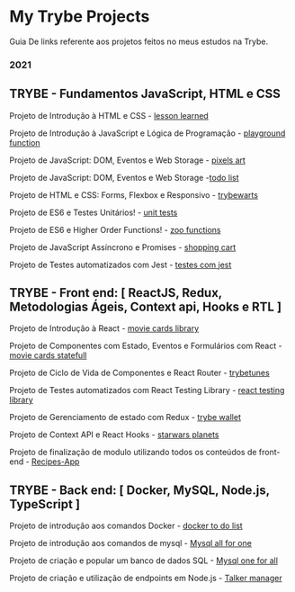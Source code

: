 # My Trybe Projects

Guia De links referente aos projetos feitos no meus estudos na Trybe.

### 2021

## TRYBE - Fundamentos JavaScript, HTML e CSS

Projeto de Introdução à HTML e CSS - [lesson learned](https://github.com/Felpsmars/Project-Lessons-Learned)

Projeto de Introdução à JavaScript e Lógica de Programação - [playground function](https://github.com/Felpsmars/Project-Playground-Functions)

Projeto de JavaScript: DOM, Eventos e Web Storage - [pixels art](https://github.com/Felpsmars/Project-Pixel-Art)

Projeto de JavaScript: DOM, Eventos e Web Storage -[todo list](https://github.com/Felpsmars/Project-To-Do-List)

Projeto de HTML e CSS: Forms, Flexbox e Responsivo - [trybewarts](https://github.com/Felpsmars/Project-TrybeWarts)

Projeto de ES6 e Testes Unitários! - [unit tests](https://github.com/Felpsmars/Project-JS-Unit-Tests)

Projeto de ES6 e Higher Order Functions! - [zoo functions](https://github.com/Felpsmars/Project-Zoo-Functions)

Projeto de JavaScript Assíncrono e Promises - [shopping cart](https://github.com/Felpsmars/Project-Shopping-Cart)

Projeto de Testes automatizados com Jest - [testes com jest](https://github.com/Felpsmars/Project-Jest)


## TRYBE - Front end: [ ReactJS, Redux, Metodologias Ágeis, Context api, Hooks e RTL ]
Projeto de Introdução à React - [movie cards library](https://github.com/Felpsmars/Project-Movie-Cards-Library)

Projeto de Componentes com Estado, Eventos e Formulários com React - [movie cards statefull](https://github.com/Felpsmars/project-movie-cards-library-stateful)

Projeto de Ciclo de Vida de Componentes e React Router - [trybetunes](https://github.com/Felpsmars/Project-trybetunes)

Projeto de Testes automatizados com React Testing Library - [react testing library](https://github.com/Felpsmars/Project-react-testing-library)

Projeto de Gerenciamento de estado com Redux - [trybe wallet](https://github.com/Felpsmars/Project-trybewallet)

Projeto de Context API e React Hooks - [starwars planets](https://github.com/Felpsmars/Project-starwars-planets-search)

Projeto de finalização de modulo utilizando todos os conteúdos de front-end - [Recipes-App](https://github.com/Felpsmars/Project-recipes-app)

## TRYBE - Back end: [ Docker, MySQL, Node.js, TypeScript ]
Projeto de introdução aos comandos Docker - [docker to do list](https://github.com/Felpsmars/Project-docker-todo-list)

Projeto de introdução aos comandos de mysql - [Mysql all for one](https://github.com/0xguidev/mysql-all-for-one)

Projeto de criação e popular um banco de dados SQL - [Mysql one for all](https://github.com/Felpsmars/Project-mysql-one-for-all)

Projeto de criação e utilização de endpoints em Node.js - [Talker manager](https://github.com/Felpsmars/Project-talker-manager)
